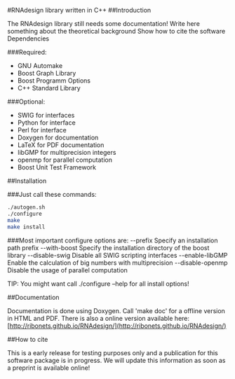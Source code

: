 
#RNAdesign library written in C++
##Introduction

The RNAdesign library still needs some documentation! Write here something about the theoretical background Show how to cite the software
Dependencies

###Required:

 * GNU Automake
 * Boost Graph Library
 * Boost Programm Options
 * C++ Standard Library

###Optional:

 * SWIG for interfaces
 * Python for interface
 * Perl for interface
 * Doxygen for documentation
 * LaTeX for PDF documentation
 * libGMP for multiprecision integers
 * openmp for parallel computation
 * Boost Unit Test Framework

##Installation

###Just call these commands:
```bash
./autogen.sh
./configure
make
make install
```

###Most important configure options are:
    --prefix Specify an installation path prefix
    --with-boost Specify the installation directory of the boost library
    --disable-swig Disable all SWIG scripting interfaces
    --enable-libGMP Enable the calculation of big numbers with multiprecision
    --disable-openmp Disable the usage of parallel computation

TIP: You might want call ./configure –help for all install options!

##Documentation

Documentation is done using Doxygen. Call 'make doc' for a offline version in HTML and PDF.
There is also a online version available here: [http://ribonets.github.io/RNAdesign/](http://ribonets.github.io/RNAdesign/)

##How to cite

This is a early release for testing purposes only and a publication for this software package is in progress.
We will update this information as soon as a preprint is available online!
